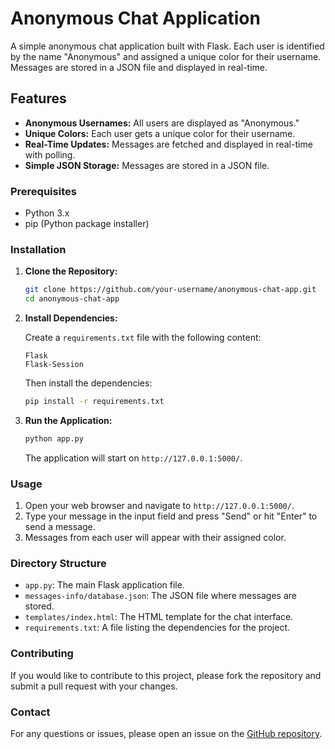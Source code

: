 # Anonymous Chat Application

A simple anonymous chat application built with Flask. Each user is identified by the name "Anonymous" and assigned a unique color for their username. Messages are stored in a JSON file and displayed in real-time.

## Features

- **Anonymous Usernames:** All users are displayed as "Anonymous."
- **Unique Colors:** Each user gets a unique color for their username.
- **Real-Time Updates:** Messages are fetched and displayed in real-time with polling.
- **Simple JSON Storage:** Messages are stored in a JSON file.

### Prerequisites

- Python 3.x
- pip (Python package installer)

### Installation

1. **Clone the Repository:**

    ```bash
    git clone https://github.com/your-username/anonymous-chat-app.git
    cd anonymous-chat-app
    ```

2. **Install Dependencies:**

    Create a `requirements.txt` file with the following content:

    ```
    Flask
    Flask-Session
    ```

    Then install the dependencies:

    ```bash
    pip install -r requirements.txt
    ```

3. **Run the Application:**

    ```bash
    python app.py
    ```

    The application will start on `http://127.0.0.1:5000/`.

### Usage

1. Open your web browser and navigate to `http://127.0.0.1:5000/`.
2. Type your message in the input field and press "Send" or hit "Enter" to send a message.
3. Messages from each user will appear with their assigned color.

### Directory Structure

- `app.py`: The main Flask application file.
- `messages-info/database.json`: The JSON file where messages are stored.
- `templates/index.html`: The HTML template for the chat interface.
- `requirements.txt`: A file listing the dependencies for the project.

### Contributing

If you would like to contribute to this project, please fork the repository and submit a pull request with your changes.


### Contact

For any questions or issues, please open an issue on the [GitHub repository](https://github.com/Endoykoo).
